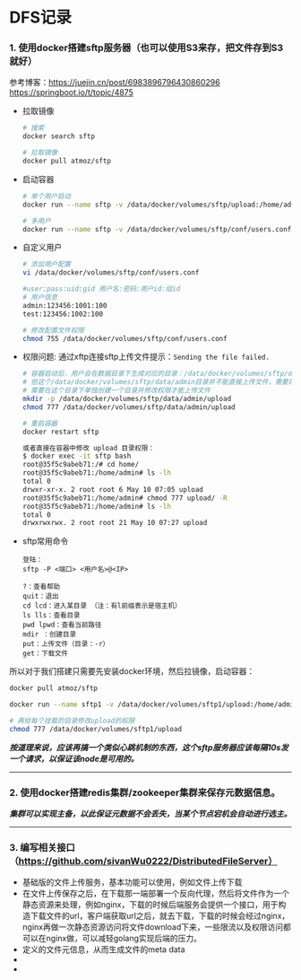 # DFS记录

### 1. 使用docker搭建sftp服务器（也可以使用S3来存，把文件存到S3就好）

参考博客：https://juejin.cn/post/6983896796430860296     https://springboot.io/t/topic/4875

- 拉取镜像

  ```bash
  # 搜索
  docker search sftp
  
  # 拉取镜像
  docker pull atmoz/sftp
  ```

- 启动容器

  ```bash
  # 单个用户启动
  docker run --name sftp -v /data/docker/volumes/sftp/upload:/home/admin/upload --privileged=true -p 2022:22 -d atmoz/sftp admin:pass:1001
  
  # 多用户
  docker run --name sftp -v /data/docker/volumes/sftp/conf/users.conf:/etc/sftp/users.conf:ro -v /data/docker/volumes/sftp/data:/home --privileged=true -p 2022:22 -d atmoz/sftp
  ```

- 自定义用户

  ```bash
  # 添加用户配置
  vi /data/docker/volumes/sftp/conf/users.conf
  
  #user:pass:uid:gid 用户名:密码:用户id:组id
  # 用户信息
  admin:123456:1001:100
  test:123456:1002:100
  
  # 修改配置文件权限
  chmod 755 /data/docker/volumes/sftp/conf/users.conf
  ```

- 权限问题: 通过xftp连接sftp上传文件提示：`Sending the file failed.`

  ```bash
  # 容器启动后，用户会在数据目录下生成对应的目录：/data/docker/volumes/sftp/data/admin
  # 但这个/data/docker/volumes/sftp/data/admin目录并不能直接上传文件，需要将目录权限修改为777
  # 需要在这个目录下单独创建一个目录并修改权限才能上传文件
  mkdir -p /data/docker/volumes/sftp/data/admin/upload
  chmod 777 /data/docker/volumes/sftp/data/admin/upload
  
  # 重启容器
  docker restart sftp
  
  或者直接在容器中修改 upload 目录权限：
  $ docker exec -it sftp bash
  root@35f5c9abeb71:/# cd home/
  root@35f5c9abeb71:/home/admin# ls -lh
  total 0
  drwxr-xr-x. 2 root root 6 May 10 07:05 upload
  root@35f5c9abeb71:/home/admin# chmod 777 upload/ -R
  root@35f5c9abeb71:/home/admin# ls -lh
  total 0
  drwxrwxrwx. 2 root root 21 May 10 07:27 upload
  ```

- sftp常用命令

  ```
  登陆：
  sftp -P <端口> <用户名>@<IP>
  
  ?：查看帮助
  quit：退出
  cd lcd：进入某目录 （注：有l前缀表示是宿主机）
  ls lls：查看目录
  pwd lpwd：查看当前路径
  mdir ：创建目录
  put：上传文件（目录：-r）
  get：下载文件
  ```

所以对于我们搭建只需要先安装docker环境，然后拉镜像，启动容器：

```bash
docker pull atmoz/sftp

docker run --name sftp1 -v /data/docker/volumes/sftp1/upload:/home/admin/upload --privileged=true -p 2021:22 -d atmoz/sftp admin:admin:1001

# 再给每个挂载的目录修改upload的权限
chmod 777 /data/docker/volumes/sftp1/upload
```

***按道理来说，应该再搞一个类似心跳机制的东西，这个sftp服务器应该每隔10s发一个请求，以保证该node是可用的。***

------

### 2. 使用docker搭建redis集群/zookeeper集群来保存元数据信息。

***集群可以实现主备，以此保证元数据不会丢失，当某个节点宕机会自动进行选主。***



------

### 3. 编写相关接口（https://github.com/sivanWu0222/DistributedFileServer）

- 基础版的文件上传服务，基本功能可以使用，例如文件上传下载
- 在文件上传保存之后，在下载那一端部署一个反向代理，然后将文件作为一个静态资源来处理，例如nginx，下载的时候后端服务会提供一个接口，用于构造下载文件的url，客户端获取url之后，就去下载，下载的时候会经过nginx， nginx再做一次静态资源访问将文件download下来，一些限流以及权限访问都可以在nginx做，可以减轻golang实现后端的压力。
- 定义的文件元信息，从而生成文件的meta data
- 
- 